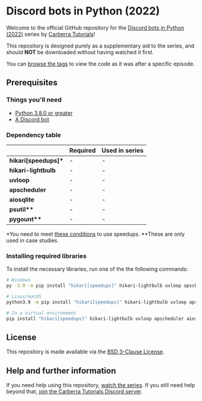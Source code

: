 # Discord bots in Python (2022)

Welcome to the official GitHub repository for the [Discord bots in Python (2022)](https://www.youtube.com/playlist?list=PLYeOw6sTSy6YgGJUrfH4xTwoXMUE1NpBt) series by [Carberra Tutorials](https://youtube.carberra.xyz)!

This repository is designed purely as a supplementary aid to the series, and should **NOT** be downloaded without having watched it first.

You can [browse the tags](https://github.com/Carberra/hikari-tutorial/releases) to view the code as it was after a specific episode.

## Prerequisites

### Things you'll need

- [Python 3.8.0 or greater](https://python.org/downloads)
- [A Discord bot](https://discord.com/developers/applications)

### Dependency table

|                        | Required | Used in series |
| ---------------------- | -------- | -------------- |
| **hikari[speedups]\*** | -        | -              |
| **hikari-lightbulb**   | -        | -              |
| **uvloop**             | -        | -              |
| **apscheduler**        | -        | -              |
| **aiosqlite**          | -        | -              |
| **psutil\*\***         | -        | -              |
| **pygount\*\***        | -        | -              |

*You need to meet [these conditions](https://github.com/hikari-py/hikari#hikarispeedups) to use speedups.
**These are only used in case studies.

### Installing required libraries

To install the necessary libraries, run one of the the following commands:

```bash
# Windows
py -3.9 -m pip install "hikari[speedups]" hikari-lightbulb uvloop apscheduler aiosqlite psutil pygount

# Linux/macOS
python3.9 -m pip install "hikari[speedups]" hikari-lightbulb uvloop apscheduler aiosqlite psutil pygount

# In a virtual environment
pip install "hikari[speedups]" hikari-lightbulb uvloop apscheduler aiosqlite psutil pygount
```

## License

This repository is made available via the [BSD 3-Clause License](https://github.com/Carberra/hikari-tutorial/blob/main/LICENSE).

## Help and further information

If you need help using this repository, [watch the series](https://www.youtube.com/playlist?list=PLYeOw6sTSy6YgGJUrfH4xTwoXMUE1NpBt). If you still need help beyond that, [join the Carberra Tutorials Discord server](https://discord.carberra.xyz).
